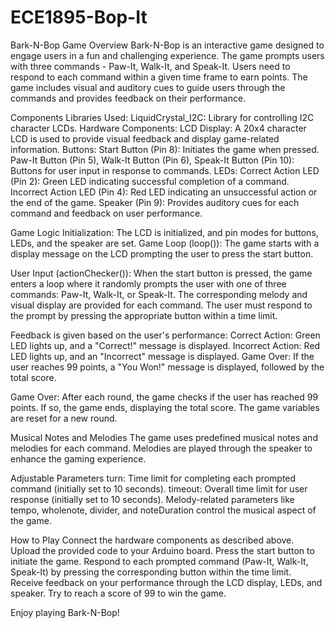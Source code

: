 # ECE1895-Bop-It

Bark-N-Bop Game
Overview
Bark-N-Bop is an interactive game designed to engage users in a fun and challenging experience. The game prompts users with three commands - Paw-It, Walk-It, and Speak-It. Users need to respond to each command within a given time frame to earn points. The game includes visual and auditory cues to guide users through the commands and provides feedback on their performance.

Components
Libraries Used:
  LiquidCrystal_I2C: Library for controlling I2C character LCDs.
Hardware Components:
  LCD Display: A 20x4 character LCD is used to provide visual feedback and display game-related information.
Buttons:
  Start Button (Pin 8): Initiates the game when pressed.
  Paw-It Button (Pin 5), Walk-It Button (Pin 6), Speak-It Button (Pin 10): Buttons for user input in response to commands.
LEDs:
  Correct Action LED (Pin 2): Green LED indicating successful completion of a command.
  Incorrect Action LED (Pin 4): Red LED indicating an unsuccessful action or the end of the game.
  Speaker (Pin 9): Provides auditory cues for each command and feedback on user performance.

Game Logic
Initialization:
  The LCD is initialized, and pin modes for buttons, LEDs, and the speaker are set.
  Game Loop (loop()): The game starts with a display message on the LCD prompting the user to press the start button.
  
User Input (actionChecker()):
  When the start button is pressed, the game enters a loop where it randomly prompts the user with one of three commands: Paw-It, Walk-It,  or Speak-It.
  The corresponding melody and visual display are provided for each command.
  The user must respond to the prompt by pressing the appropriate button within a time limit.
  
Feedback is given based on the user's performance:
  Correct Action: Green LED lights up, and a "Correct!" message is displayed.
  Incorrect Action: Red LED lights up, and an "Incorrect" message is displayed.
  Game Over: If the user reaches 99 points, a "You Won!" message is displayed, followed by the total score.
  
Game Over:
  After each round, the game checks if the user has reached 99 points. If so, the game ends, displaying the total score.
  The game variables are reset for a new round.
  
Musical Notes and Melodies
  The game uses predefined musical notes and melodies for each command. Melodies are played through the speaker to enhance the gaming experience.

Adjustable Parameters
  turn: Time limit for completing each prompted command (initially set to 10 seconds).
  timeout: Overall time limit for user response (initially set to 10 seconds).
  Melody-related parameters like tempo, wholenote, divider, and noteDuration control the musical aspect of the game.

How to Play
  Connect the hardware components as described above.
  Upload the provided code to your Arduino board.
  Press the start button to initiate the game.
  Respond to each prompted command (Paw-It, Walk-It, Speak-It) by pressing the corresponding button within the time limit.
  Receive feedback on your performance through the LCD display, LEDs, and speaker.
  Try to reach a score of 99 to win the game.

Enjoy playing Bark-N-Bop!

